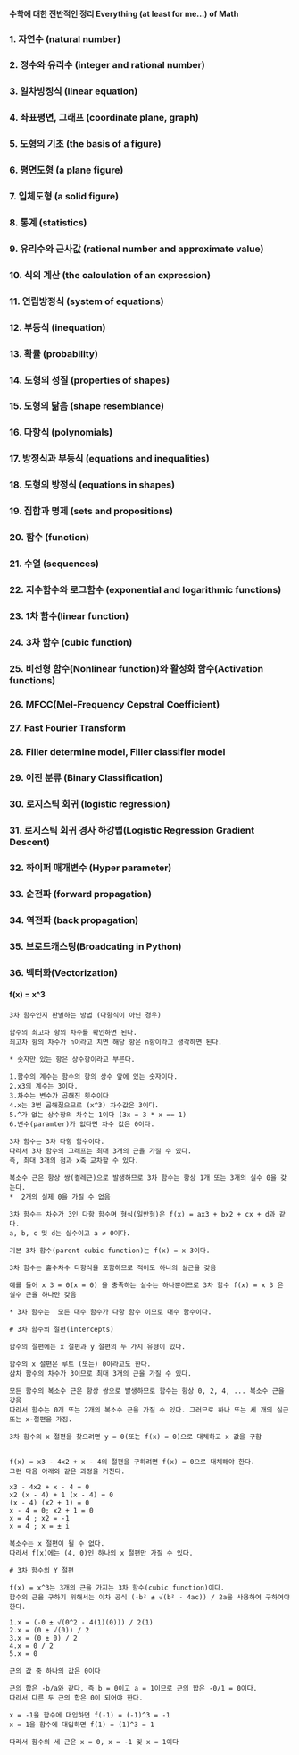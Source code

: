 #### 수학에 대한 전반적인 정리 Everything (at least for me...) of Math

### 1. 자연수 (natural number)

### 2. 정수와 유리수 (integer and rational number)

### 3. 일차방정식 (linear equation)

### 4. 좌표평면, 그래프 (coordinate plane, graph)

### 5. 도형의 기초 (the basis of a figure)

### 6. 평면도형 (a plane figure)

### 7. 입체도형 (a solid figure)

### 8. 통계 (statistics)

### 9. 유리수와 근사값 (rational number and approximate value)

### 10. 식의 계산 (the calculation of an expression)

### 11. 연립방정식 (system of equations)

### 12. 부등식 (inequation)

### 13. 확률 (probability)

### 14. 도형의 성질 (properties of shapes)

### 15. 도형의 닮음 (shape resemblance)

### 16. 다항식 (polynomials)

### 17. 방정식과 부등식 (equations and inequalities)

### 18. 도형의 방정식 (equations in shapes)

### 19. 집합과 명제 (sets and propositions)

### 20. 함수 (function)

### 21. 수열 (sequences)

### 22. 지수함수와 로그함수 (exponential and logarithmic functions)

### 23. 1차 함수(linear function)

### 24. 3차 함수 (cubic function)

### 25. 비선형 함수(Nonlinear function)와 활성화 함수(Activation functions)

### 26. MFCC(Mel-Frequency Cepstral Coefficient)

### 27. Fast Fourier Transform

### 28. Filler determine model, Filler classifier model

### 29. 이진 분류 (Binary Classification)

### 30. 로지스틱 회귀 (logistic regression)

### 31. 로지스틱 회귀 경사 하강법(Logistic Regression Gradient Descent)

### 32. 하이퍼 매개변수 (Hyper parameter)

### 33. 순전파 (forward propagation)

### 34. 역전파 (back propagation)

### 35. 브로드캐스팅(Broadcating in Python)

### 36. 벡터화(Vectorization)


#### f(x) = x^3

```
3차 함수인지 판별하는 방법 (다항식이 아닌 경우)

함수의 최고차 항의 차수를 확인하면 된다.
최고차 항의 차수가 n이라고 치면 해당 항은 n항이라고 생각하면 된다.

* 숫자만 있는 항은 상수항이라고 부른다.

1.함수의 계수는 함수의 항의 상수 앞에 있는 숫자이다.
2.x3의 계수는 3이다.
3.차수는 변수가 곱해진 횟수이다
4.x는 3번 곱해졌으므로 (x^3) 차수값은 3이다.
5.^가 없는 상수항의 차수는 1이다 (3x = 3 * x == 1)
6.변수(paramter)가 없다면 차수 값은 0이다.
```

```
3차 함수는 3차 다항 함수이다.
따라서 3차 함수의 그래프는 최대 3개의 근을 가질 수 있다.
즉, 최대 3개의 점과 x축 교차할 수 있다.

복소수 근은 항상 쌍(켤레근)으로 발생하므로 3차 함수는 항상 1개 또는 3개의 실수 0을 갖는다.
*  2개의 실제 0을 가질 수 없음

3차 함수는 차수가 3인 다항 함수며 형식(일반형)은 f(x) = ax3 + bx2 + cx + d과 같다.
a, b, c 및 d는 실수이고 a ≠ 0이다.

기본 3차 함수(parent cubic function)는 f(x) = x 3이다.

3차 함수는 홀수차수 다항식을 포함하므로 적어도 하나의 실근을 갖음

예를 들어 x 3 = 0(x = 0) 을 충족하는 실수는 하나뿐이므로 3차 함수 f(x) = x 3 은 실수 근을 하나만 갖음

* 3차 함수는  모든 대수 함수가 다항 함수 이므로 대수 함수이다.

# 3차 함수의 절편(intercepts)

함수의 절편에는 x 절편과 y 절편의 두 가지 유형이 있다.

함수의 x 절편은 루트 (또는) 0이라고도 한다.
삼차 함수의 차수가 3이므로 최대 3개의 근을 가질 수 있다.

모든 함수의 복소수 근은 항상 쌍으로 발생하므로 함수는 항상 0, 2, 4, ... 복소수 근을 갖음
따라서 함수는 0개 또는 2개의 복소수 근을 가질 수 있다. 그러므로 하나 또는 세 개의 실근 또는 x-절편을 가짐.

3차 함수의 x 절편을 찾으려면 y = 0(또는 f(x) = 0)으로 대체하고 x 값을 구함


f(x) = x3 - 4x2 + x - 4의 절편을 구하려면 f(x) = 0으로 대체해야 한다.
그런 다음 아래와 같은 과정을 거친다.

x3 - 4x2 + x - 4 = 0
x2 (x - 4) + 1 (x - 4) = 0
(x - 4) (x2 + 1) = 0
x - 4 = 0; x2 + 1 = 0
x = 4 ; x2 = -1
x = 4 ; x = ± i

복소수는 x 절편이 될 수 없다.
따라서 f(x)에는 (4, 0)인 하나의 x 절편만 가질 수 있다.

# 3차 함수의 Y 절편
```

```
f(x) = x^3는 3개의 근을 가지는 3차 함수(cubic function)이다.
함수의 근을 구하기 위해서는 이차 공식 (-b² ± √(b² - 4ac)) / 2a을 사용하여 구하여야 한다.

1.x = (-0 ± √(0^2 - 4(1)(0))) / 2(1)
2.x = (0 ± √(0)) / 2
3.x = (0 ± 0) / 2
4.x = 0 / 2
5.x = 0

근의 값 중 하나의 값은 0이다

근의 합은 -b/a와 같다, 즉 b = 0이고 a = 1이므로 근의 합은 -0/1 = 0이다. 
따라서 다른 두 근의 합은 0이 되어야 한다.

x = -1을 함수에 대입하면 f(-1) = (-1)^3 = -1
x = 1을 함수에 대입하면 f(1) = (1)^3 = 1

따라서 함수의 세 근은 x = 0, x = -1 및 x = 1이다
```
